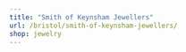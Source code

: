 ```yaml
---
title: "Smith of Keynsham Jewellers"
url: /bristol/smith-of-keynsham-jewellers/
shop: jewelry
---
```

